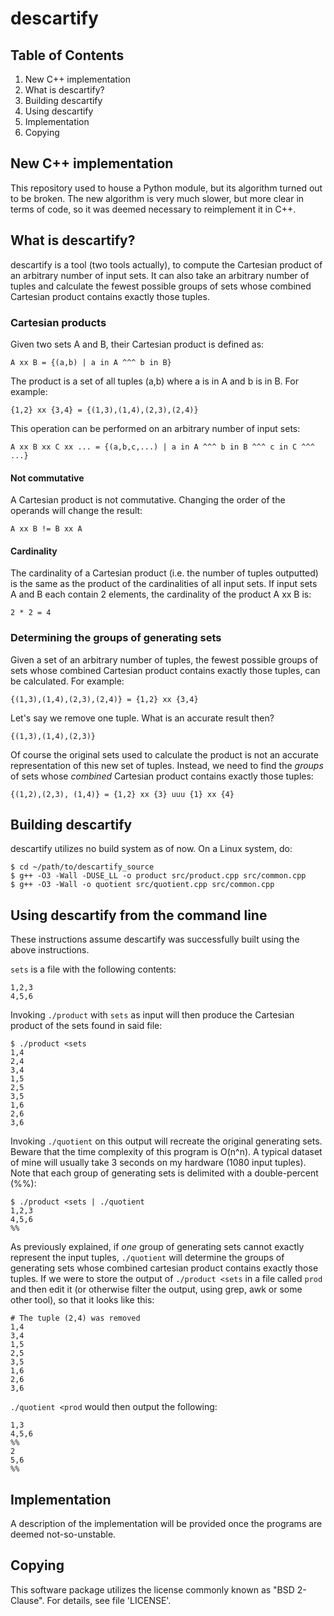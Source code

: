 descartify
==========


Table of Contents
-----------------

1. New C++ implementation
2. What is descartify?
3. Building descartify
4. Using descartify
5. Implementation
6. Copying


New C++ implementation
----------------------

This repository used to house a Python module, but its algorithm turned out
to be broken. The new algorithm is very much slower, but more clear in terms
of code, so it was deemed necessary to reimplement it in C++.


What is descartify?
-------------------

descartify is a tool (two tools actually), to compute the Cartesian product of
an arbitrary number of input sets. It can also take an arbitrary number of
tuples and calculate the fewest possible groups of sets whose combined Cartesian
product contains exactly those tuples.

### Cartesian products

Given two sets A and B, their Cartesian product is defined as:

    A xx B = {(a,b) | a in A ^^^ b in B}

The product is a set of all tuples (a,b) where a is in A and b is in B. For
example:

    {1,2} xx {3,4} = {(1,3),(1,4),(2,3),(2,4)}

This operation can be performed on an arbitrary number of input sets:

    A xx B xx C xx ... = {(a,b,c,...) | a in A ^^^ b in B ^^^ c in C ^^^ ...}

#### Not commutative

A Cartesian product is not commutative. Changing the order of the operands
will change the result:

    A xx B != B xx A

#### Cardinality

The cardinality of a Cartesian product (i.e. the number of tuples outputted)
is the same as the product of the cardinalities of all input sets. If input
sets A and B each contain 2 elements, the cardinality of the product A xx B is:

    2 * 2 = 4

### Determining the groups of generating sets

Given a set of an arbitrary number of tuples, the fewest possible groups of
sets whose combined Cartesian product contains exactly those tuples, can be
calculated. For example:

    {(1,3),(1,4),(2,3),(2,4)} = {1,2} xx {3,4}

Let's say we remove one tuple. What is an accurate result then?

    {(1,3),(1,4),(2,3)}

Of course the original sets used to calculate the product is not an accurate
representation of this new set of tuples. Instead, we need to find the _groups_
of sets whose _combined_ Cartesian product contains exactly those tuples:

    {(1,2),(2,3), (1,4)} = {1,2} xx {3} uuu {1} xx {4}


Building descartify
-------------------

descartify utilizes no build system as of now. On a Linux system, do:

    $ cd ~/path/to/descartify_source
    $ g++ -O3 -Wall -DUSE_LL -o product src/product.cpp src/common.cpp
    $ g++ -O3 -Wall -o quotient src/quotient.cpp src/common.cpp


Using descartify from the command line
--------------------------------------

These instructions assume descartify was successfully built using the above
instructions.

`sets` is a file with the following contents:

    1,2,3
    4,5,6

Invoking `./product` with `sets` as input will then produce the Cartesian
product of the sets found in said file:

    $ ./product <sets
    1,4
    2,4
    3,4
    1,5
    2,5
    3,5
    1,6
    2,6
    3,6

Invoking `./quotient` on this output will recreate the original generating sets.
Beware that the time complexity of this program is O(n^n). A typical dataset of
mine will usually take 3 seconds on my hardware (1080 input tuples). Note that
each group of generating sets is delimited with a double-percent (%%):

    $ ./product <sets | ./quotient
    1,2,3
    4,5,6
    %%

As previously explained, if _one_ group of generating sets cannot exactly
represent the input tuples, `./quotient` will determine the groups of generating
sets whose combined cartesian product contains exactly those tuples. If we
were to store the output of `./product <sets` in a file called `prod` and
then edit it (or otherwise filter the output, using grep, awk or some other
tool), so that it looks like this:

    # The tuple (2,4) was removed
    1,4
    3,4
    1,5
    2,5
    3,5
    1,6
    2,6
    3,6

`./quotient <prod` would then output the following:

    1,3
    4,5,6
    %%
    2
    5,6
    %%


Implementation
--------------

A description of the implementation will be provided once the programs are
deemed not-so-unstable.


Copying
-------

This software package utilizes the license commonly known as "BSD 2-Clause".
For details, see file 'LICENSE'.
